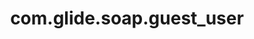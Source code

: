---
weight: 96
layout: page
title: com.glide.soap.guest_user
description: ""
value: "soap.guest"
---